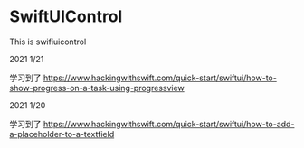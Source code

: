 # SwiftUIControl
This is swifiuicontrol


2021 1/21

学习到了 https://www.hackingwithswift.com/quick-start/swiftui/how-to-show-progress-on-a-task-using-progressview

2021 1/20 

学习到了 https://www.hackingwithswift.com/quick-start/swiftui/how-to-add-a-placeholder-to-a-textfield
